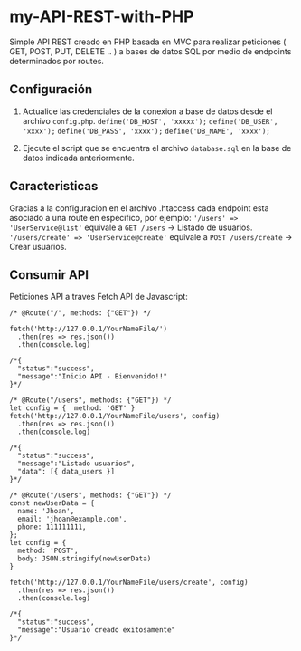 # my-API-REST-with-PHP
Simple API REST creado en PHP basada en MVC para realizar peticiones ( GET, POST, PUT, DELETE .. ) a bases de datos SQL por medio de endpoints determinados por routes.

## Configuración
1. Actualice las credenciales de la conexion a base de datos desde el archivo `config.php`.
`define('DB_HOST', 'xxxxx');`
`define('DB_USER', 'xxxx');`
`define('DB_PASS', 'xxxx');`
`define('DB_NAME', 'xxxx');`
   
2. Ejecute el script que se encuentra el archivo `database.sql` en la base de datos indicada anteriormente.

## Caracteristicas
Gracias a la configuracion en el archivo .htaccess cada endpoint esta asociado a una route en especifico, por ejemplo:
`'/users' => 'UserService@list'` equivale a `GET /users` → Listado de usuarios.
`'/users/create' => 'UserService@create'` equivale a `POST /users/create` → Crear usuarios.

## Consumir API
Peticiones API a traves Fetch API de Javascript:

```
/* @Route("/", methods: {"GET"}) */

fetch('http://127.0.0.1/YourNameFile/')
  .then(res => res.json())
  .then(console.log)

/*{
  "status":"success",
  "message":"Inicio API - Bienvenido!!"
}*/
```

```
/* @Route("/users", methods: {"GET"}) */
let config = {  method: 'GET' }
fetch('http://127.0.0.1/YourNameFile/users', config)
  .then(res => res.json())
  .then(console.log)

/*{
  "status":"success",
  "message":"Listado usuarios",
  "data": [{ data_users }]
}*/
```

```
/* @Route("/users", methods: {"GET"}) */
const newUserData = {
  name: 'Jhoan',
  email: 'jhoan@example.com',
  phone: 111111111,
};
let config = {
  method: 'POST',
  body: JSON.stringify(newUserData)
}

fetch('http://127.0.0.1/YourNameFile/users/create', config)
  .then(res => res.json())
  .then(console.log)

/*{
  "status":"success",
  "message":"Usuario creado exitosamente"
}*/
```
